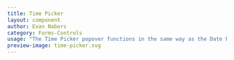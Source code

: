 ```yaml
---
title: Time Picker
layout: component
author: Evan Nabors
category: Forms-Controls
usage: "The Time Picker popover functions in the same way as the Date Picker. The Time Picker popover activates when the user clicks anywhere within the time box (either text area or clock icon). After a time is selected, the user can click anywhere outside the box to save it, or they can click on the box itself, in which case the popover closes and the time in the box updates to the selected time."
preview-image: time-picker.svg
---
```

